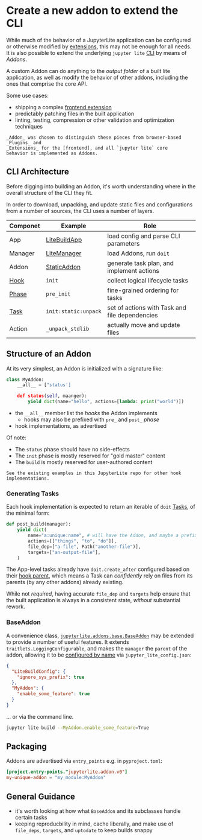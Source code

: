 # Create a new addon to extend the CLI

While much of the behavior of a JupyterLite application can be configured or otherwise
modified by [extensions][frontend], this may not be enough for all needs. It is also
possible to extend the underlying `jupyter lite` [CLI](../../reference/cli.ipynb) by
means of _Addons_.

A custom Addon can do anything to the _output folder_ of a built lite application, as
well as modify the behavior of other addons, including the ones that comprise the core
API.

Some use cases:

- shipping a complex [frontend extension][frontend]
- predictably patching files in the built application
- linting, testing, compression or other validation and optimization techniques

```{note}
_Addon_ was chosen to distinguish these pieces from browser-based _Plugins_ and
_Extensions_ for the [frontend], and all `jupyter lite` core
behavior is implemented as Addons.
```

[frontend]: ../../howto/configure/simple_extensions.md

## CLI Architecture

Before digging into building an Addon, it's worth understanding where in the overall
structure of the CLI they fit.

In order to download, unpacking, and update static files and configurations from a
number of sources, the CLI uses a number of layers.

| Componet | Example              | Role                                           |
| -------- | -------------------- | ---------------------------------------------- |
| App      | [LiteBuildApp]       | load config and parse CLI parameters           |
| Manager  | [LiteManager]        | load Addons, run `doit`                        |
| Addon    | [StaticAddon]        | generate task plan, and implement actions      |
| [Hook]   | `init`               | collect logical lifecycle tasks                |
| [Phase]  | `pre_init`           | fine-grained ordering for tasks                |
| [Task]   | `init:static:unpack` | set of actions with Task and file dependencies |
| Action   | `_unpack_stdlib`     | actually move and update files                 |

[hook]: jupyterlite.constants.HOOKS
[litebuildapp]: jupyterlite.app.LiteBuildApp
[litemanager]: jupyterlite.manager.LiteManager
[staticaddon]: jupyterlite.addons.static.StaticAddon
[phase]: jupyterlite.constants.PHASES
[task]: https://pydoit.org/tasks.html

## Structure of an Addon

At its very simplest, an Addon is initialized with a signature like:

```python
class MyAddon:
    __all__ = ["status']

    def status(self, maanger):
        yield dict(name="hello", actions=[lambda: print("world")])
```

- the `__all__` member list the _hooks_ the Addon implements
  - hooks may also be prefixed with `pre_` and `post_` _phase_
- hook implementations, as advertised

Of note:

- The `status` phase should have no side-effects
- The `init` phase is mostly reserved for "gold master" content
- The `build` is mostly reserved for user-authored content

```{hint}
See the existing examples in this JupyterLite repo for other hook implementations.
```

### Generating Tasks

Each hook implementation is expected to return an iterable of `doit` [Tasks][task], of
the minimal form:

```python
def post_build(manager):
    yield dict(
        name="a:unique:name", # will have the Addon, and maybe a prefix, prepended
        actions=[["things", "to", "do"]],
        file_dep=["a-file", Path("another-file")],
        targets=["an-output-file"],
    )
```

The App-level tasks already have `doit.create_after` configured based on their [hook
parent][hook-parent], which means a Task can _confidently_ rely on files from its
parents (by any other addons) already existing.

While not _required_, having accurate `file_dep` and `targets` help ensure that the
built application is always in a consistent state, _without_ substantial rework.

[hook-parent]: jupyterlite.constants.HOOK_PARENTS

### BaseAddon

A convenience class, [`jupyterlite.addons.base.BaseAddon`][baseaddon] may be extended to
provide a number of useful features. It extends `traitlets.LoggingConfigurable`, and
makes the `manager` the `parent` of the addon, allowing it to be [configured by
name][config] via `jupyter_lite_config.json`:

[baseaddon]: jupyterlite.addons.base.BaseAddon
[config]: https://traitlets.readthedocs.io/en/stable/config.html#module-traitlets.config

```json
{
  "LiteBuildConfig": {
    "ignore_sys_prefix": true
  },
  "MyAddon": {
    "enable_some_feature": true
  }
}
```

... or via the command line.

```bash
jupyter lite build --MyAddon.enable_some_feature=True
```

## Packaging

Addons are advertised via `entry_points` e.g. in `pyproject.toml`:

```toml
[project.entry-points."jupyterlite.addon.v0"]
my-unique-addon = "my_module:MyAddon"
```

## General Guidance

- it's worth looking at how what `BaseAddon` and its subclasses handle certain tasks
- keeping reproducbility in mind, cache liberally, and make use of `file_deps`,
  `targets`, and `uptodate` to keep builds snappy
